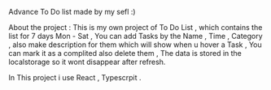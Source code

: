 Advance To Do list made by my sefl :) 

About the project :
This is my own project of To Do List , which  contains the list for 7 days Mon - Sat ,
You can add Tasks by the Name , Time , Category , also make description for them which will show when u hover a Task ,
You can mark it as a complited also delete them ,
The data is stored in the localstorage so it wont disappear after refresh. 

In This project i use React , Typescrpit .
